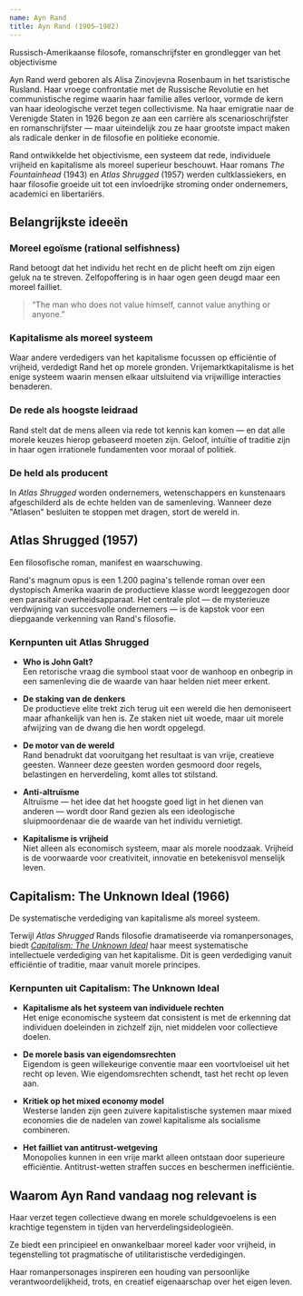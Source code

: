 ```yaml
---
name: Ayn Rand
title: Ayn Rand (1905–1982)
---
```


Russisch-Amerikaanse filosofe, romanschrijfster en grondlegger van het objectivisme

Ayn Rand werd geboren als Alisa Zinovjevna Rosenbaum in het tsaristische Rusland. Haar vroege confrontatie met de Russische Revolutie en het communistische regime waarin haar familie alles verloor, vormde de kern van haar ideologische verzet tegen collectivisme. Na haar emigratie naar de Verenigde Staten in 1926 begon ze aan een carrière als scenarioschrijfster en romanschrijfster — maar uiteindelijk zou ze haar grootste impact maken als radicale denker in de filosofie en politieke economie.

Rand ontwikkelde het objectivisme, een systeem dat rede, individuele vrijheid en kapitalisme als moreel superieur beschouwt. Haar romans *The Fountainhead* (1943) en *Atlas Shrugged* (1957) werden cultklassiekers, en haar filosofie groeide uit tot een invloedrijke stroming onder ondernemers, academici en libertariërs.

## Belangrijkste ideeën

### Moreel egoïsme (rational selfishness)
Rand betoogt dat het individu het recht en de plicht heeft om zijn eigen geluk na te streven. Zelfopoffering is in haar ogen geen deugd maar een moreel failliet.

> “The man who does not value himself, cannot value anything or anyone.”

### Kapitalisme als moreel systeem
Waar andere verdedigers van het kapitalisme focussen op efficiëntie of vrijheid, verdedigt Rand het op morele gronden. Vrijemarktkapitalisme is het enige systeem waarin mensen elkaar uitsluitend via vrijwillige interacties benaderen.

### De rede als hoogste leidraad
Rand stelt dat de mens alleen via rede tot kennis kan komen — en dat alle morele keuzes hierop gebaseerd moeten zijn. Geloof, intuïtie of traditie zijn in haar ogen irrationele fundamenten voor moraal of politiek.

### De held als producent
In *Atlas Shrugged* worden ondernemers, wetenschappers en kunstenaars afgeschilderd als de echte helden van de samenleving. Wanneer deze "Atlasen" besluiten te stoppen met dragen, stort de wereld in.

## Atlas Shrugged (1957)
Een filosofische roman, manifest en waarschuwing.

Rand's magnum opus is een 1.200 pagina's tellende roman over een dystopisch Amerika waarin de productieve klasse wordt leeggezogen door een parasitair overheidsapparaat. Het centrale plot — de mysterieuze verdwijning van succesvolle ondernemers — is de kapstok voor een diepgaande verkenning van Rand's filosofie.

### Kernpunten uit Atlas Shrugged

- **Who is John Galt?**  
  Een retorische vraag die symbool staat voor de wanhoop en onbegrip in een samenleving die de waarde van haar helden niet meer erkent.

- **De staking van de denkers**  
  De productieve elite trekt zich terug uit een wereld die hen demoniseert maar afhankelijk van hen is. Ze staken niet uit woede, maar uit morele afwijzing van de dwang die hen wordt opgelegd.

- **De motor van de wereld**  
  Rand benadrukt dat vooruitgang het resultaat is van vrije, creatieve geesten. Wanneer deze geesten worden gesmoord door regels, belastingen en herverdeling, komt alles tot stilstand.

- **Anti-altruïsme**  
  Altruïsme — het idee dat het hoogste goed ligt in het dienen van anderen — wordt door Rand gezien als een ideologische sluipmoordenaar die de waarde van het individu vernietigt.

- **Kapitalisme is vrijheid**  
  Niet alleen als economisch systeem, maar als morele noodzaak. Vrijheid is de voorwaarde voor creativiteit, innovatie en betekenisvol menselijk leven.

## Capitalism: The Unknown Ideal (1966)
De systematische verdediging van kapitalisme als moreel systeem.

Terwijl *Atlas Shrugged* Rands filosofie dramatiseerde via romanpersonages, biedt [*Capitalism: The Unknown Ideal*](/bibliotheek/capitalism-the-unknown-ideal) haar meest systematische intellectuele verdediging van het kapitalisme. Dit is geen verdediging vanuit efficiëntie of traditie, maar vanuit morele principes.

### Kernpunten uit Capitalism: The Unknown Ideal

- **Kapitalisme als het systeem van individuele rechten**  
  Het enige economische systeem dat consistent is met de erkenning dat individuen doeleinden in zichzelf zijn, niet middelen voor collectieve doelen.

- **De morele basis van eigendomsrechten**  
  Eigendom is geen willekeurige conventie maar een voortvloeisel uit het recht op leven. Wie eigendomsrechten schendt, tast het recht op leven aan.

- **Kritiek op het mixed economy model**  
  Westerse landen zijn geen zuivere kapitalistische systemen maar mixed economies die de nadelen van zowel kapitalisme als socialisme combineren.

- **Het failliet van antitrust-wetgeving**  
  Monopolies kunnen in een vrije markt alleen ontstaan door superieure efficiëntie. Antitrust-wetten straffen succes en beschermen inefficiëntie.

## Waarom Ayn Rand vandaag nog relevant is

Haar verzet tegen collectieve dwang en morele schuldgevoelens is een krachtige tegenstem in tijden van herverdelingsideologieën.

Ze biedt een principieel en onwankelbaar moreel kader voor vrijheid, in tegenstelling tot pragmatische of utilitaristische verdedigingen.

Haar romanpersonages inspireren een houding van persoonlijke verantwoordelijkheid, trots, en creatief eigenaarschap over het eigen leven.
